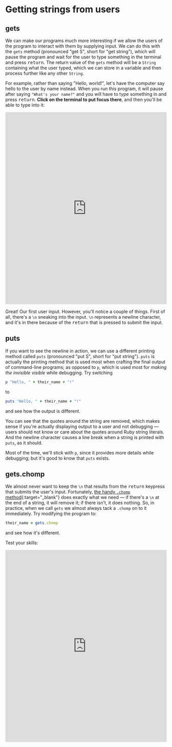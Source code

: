 # Getting strings from users

## gets

We can make our programs much more interesting if we allow the users of the program to interact with them by supplying input. We can do this with the `gets` method (pronounced "get S", short for "get string"), which will pause the program and wait for the user to type something in the terminal and press <kbd>return</kbd>. The return value of the `gets` method will be a `String` containing what the user typed, which we can store in a variable and then process further like any other `String`.

For example, rather than saying "Hello, world!", let's have the computer say hello to the user by name instead. When you run this program, it will pause after saying `"What's your name?"` and you will have to type something in and press <kbd>return</kbd>. **Click on the terminal to put focus there**, and then you'll be able to type into it:

<iframe frameborder="0" width="100%" height="600px" src="https://repl.it/@raghubetina/Hello-gets"></iframe>

Great! Our first user input. However, you'll notice a couple of things. First of all, there's a `\n` sneaking into the input. `\n` represents a newline character, and it's in there because of the <kbd>return</kbd> that is pressed to submit the input.

## puts

If you want to see the newline in action, we can use a different printing method called `puts` (pronounced "put S", short for "put string"). `puts` is actually the printing method that is used most when crafting the final output of command-line programs; as opposed to `p`, which is used most for _making the invisible visible_ while debugging. Try switching

```ruby
p "Hello, " + their_name + "!"
```

to

```ruby
puts "Hello, " + their_name + "!"
```

and see how the output is different.

You can see that the quotes around the string are removed, which makes sense if you're actually displaying output to a user and not debugging — users should not know or care about the quotes around Ruby string literals. And the newline character causes a line break when a string is printed with `puts`, as it should.

Most of the time, we'll stick with `p`, since it provides more details while debugging; but it's good to know that `puts` exists.

## gets.chomp

We almost never want to keep the `\n` that results from the <kbd>return</kbd> keypress that submits the user's input. Fortunately, [the handy `.chomp` method](https://chapters-foo.ourplatform.com/chapters/757#chomp){:target="_blank"} does exactly what we need — if there's a `\n` at the end of a string, it will remove it; if there isn't, it does nothing. So, in practice, when we call `gets` we almost always tack a `.chomp` on to it immediately. Try modifying the program to:

```ruby
their_name = gets.chomp
```

and see how it's different.

Test your skills:

<iframe frameborder="0" width="100%" height="600px" src="https://repl.it/student_embed/assignment/3075907/f9998ca0e45feb87972cfb616aa698a5"></iframe>

